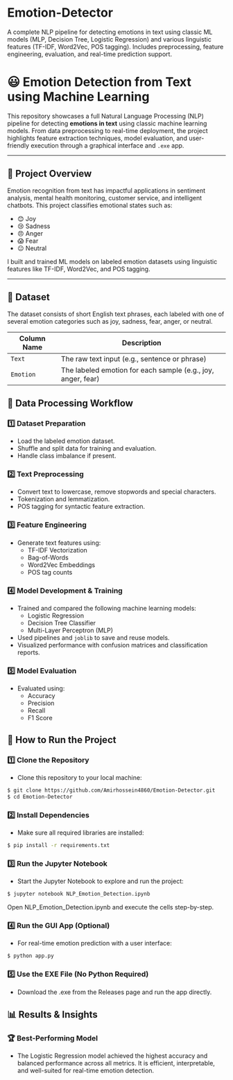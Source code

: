 # Emotion-Detector
A complete NLP pipeline for detecting emotions in text using classic ML models (MLP, Decision Tree, Logistic Regression) and various linguistic features (TF-IDF, Word2Vec, POS tagging). Includes preprocessing, feature engineering, evaluation, and real-time prediction support.

# 😃 Emotion Detection from Text using Machine Learning

This repository showcases a full Natural Language Processing (NLP) pipeline for detecting **emotions in text** using classic machine learning models. From data preprocessing to real-time deployment, the project highlights feature extraction techniques, model evaluation, and user-friendly execution through a graphical interface and `.exe` app.

---

## 🧠 Project Overview

Emotion recognition from text has impactful applications in sentiment analysis, mental health monitoring, customer service, and intelligent chatbots. This project classifies emotional states such as:

- 😊 Joy
- 😢 Sadness
- 😠 Anger
- 😱 Fear
- 😐 Neutral

I built and trained ML models on labeled emotion datasets using linguistic features like TF-IDF, Word2Vec, and POS tagging.

---

## 📂 Dataset
The dataset consists of short English text phrases, each labeled with one of several emotion categories such as joy, sadness, fear, anger, or neutral.

| Column Name | Description |
|-------------|-------------|
| `Text`      | The raw text input (e.g., sentence or phrase) |
| `Emotion`   | The labeled emotion for each sample (e.g., joy, anger, fear) |

## 🔄 Data Processing Workflow

### 1️⃣ **Dataset Preparation**
- Load the labeled emotion dataset.
- Shuffle and split data for training and evaluation.
- Handle class imbalance if present.

### 2️⃣ **Text Preprocessing**
- Convert text to lowercase, remove stopwords and special characters.
- Tokenization and lemmatization.
- POS tagging for syntactic feature extraction.

### 3️⃣ **Feature Engineering**
- Generate text features using:
  - TF-IDF Vectorization
  - Bag-of-Words
  - Word2Vec Embeddings
  - POS tag counts

### 4️⃣ **Model Development & Training**
- Trained and compared the following machine learning models:
  - Logistic Regression
  - Decision Tree Classifier
  - Multi-Layer Perceptron (MLP)
- Used pipelines and `joblib` to save and reuse models.
- Visualized performance with confusion matrices and classification reports.

### 5️⃣ **Model Evaluation**
- Evaluated using:
  - Accuracy
  - Precision
  - Recall
  - F1 Score

## 🚀 How to Run the Project

### **1️⃣ Clone the Repository**
- Clone this repository to your local machine:
```sh
$ git clone https://github.com/Amirhossein4860/Emotion-Detector.git
$ cd Emotion-Detector
```
### **2️⃣ Install Dependencies**
- Make sure all required libraries are installed:
```sh
$ pip install -r requirements.txt
```

### **3️⃣ Run the Jupyter Notebook**
- Start the Jupyter Notebook to explore and run the project:
```sh
$ jupyter notebook NLP_Emotion_Detection.ipynb
```
Open NLP_Emotion_Detection.ipynb and execute the cells step-by-step.

### **4️⃣ Run the GUI App (Optional)**
- For real-time emotion prediction with a user interface:
```sh
$ python app.py
```

### **5️⃣ Use the EXE File (No Python Required)**
- Download the .exe from the Releases page and run the app directly.


## 📊 Results & Insights

### 🏆 Best-Performing Model
- The Logistic Regression model achieved the highest accuracy and balanced performance across all metrics. It is efficient, interpretable, and well-suited for real-time emotion detection.
